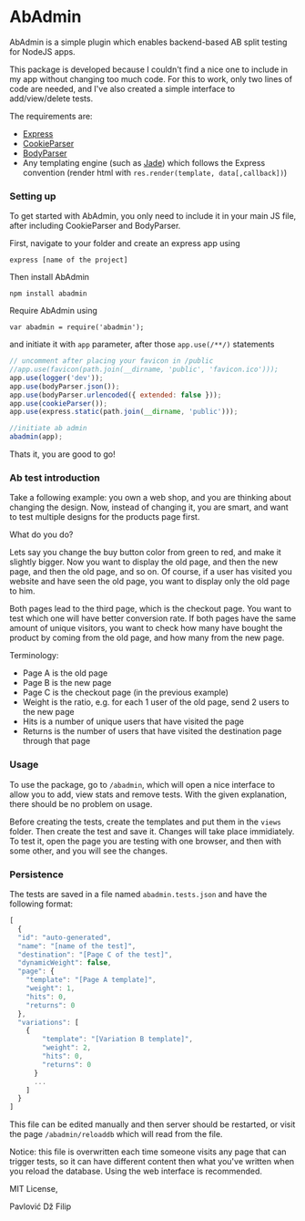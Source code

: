 # AbAdmin

AbAdmin is a simple plugin which enables backend-based AB split testing for NodeJS apps. 

This package is developed because I couldn't find a nice one to include in my app without changing too much code. For this to work, only two lines of code are needed, and I've also created a simple interface to add/view/delete tests.

The requirements are: 
 * [Express](expressjs.com)
 * [CookieParser](https://github.com/expressjs/cookie-parser)
 * [BodyParser](https://github.com/expressjs/body-parser)
 * Any templating engine (such as [Jade](jade-lang.com)) which follows the Express convention (render html with ```res.render(template, data[,callback])```)

### Setting up
To get started with AbAdmin, you only need to include it in your main JS file, after including CookieParser and BodyParser. 

First, navigate to your folder and create an express app using

```express [name of the project]```

Then install AbAdmin

```npm install abadmin```

Require AbAdmin using 

```var abadmin = require('abadmin');```

and initiate it with ```app``` parameter, after those ```app.use(/**/)``` statements

```javascript
// uncomment after placing your favicon in /public
//app.use(favicon(path.join(__dirname, 'public', 'favicon.ico')));
app.use(logger('dev'));
app.use(bodyParser.json());
app.use(bodyParser.urlencoded({ extended: false }));
app.use(cookieParser());
app.use(express.static(path.join(__dirname, 'public')));

//initiate ab admin
abadmin(app);

```

Thats it, you are good to go!

### Ab test introduction

Take a following example: you own a web shop, and you are thinking about changing the design. Now, instead of changing it, you are smart, and want to test multiple designs for the products page first. 

What do you do?

Lets say you change the buy button color from green to red, and make it slightly bigger. Now you want to display the old page, and then the new page, and then the old page, and so on. Of course, if a user has visited you website and have seen the old page, you want to display only the old page to him. 

Both pages lead to the third page, which is the checkout page. You want to test which one will have better conversion rate. If both pages have the same amount of unique visitors, you want to check how many have bought the product by coming from the old page, and how many from the new page.

Terminology:
* Page A is the old page
* Page B is the new page
* Page C is the checkout page (in the previous example)
* Weight is the ratio, e.g. for each 1 user of the old page, send 2 users to the new page
* Hits is a number of unique users that have visited the page
* Returns is the number of users that have visited the destination page through that page

### Usage
To use the package, go to ```/abadmin```, which will open a nice interface to allow you to add, view stats and remove tests. With the given explanation, there should be no problem on usage.

Before creating the tests, create the templates and put them in the ```views``` folder.
Then create the test and save it. Changes will take place immidiately. To test it, open the page you are testing with one browser, and then with some other, and you will see the changes.

### Persistence
The tests are saved in a file named ```abadmin.tests.json``` and have the following format:

```javascript
[
  {
  "id": "auto-generated",
  "name": "[name of the test]",
  "destination": "[Page C of the test]",
  "dynamicWeight": false,
  "page": {
  	"template": "[Page A template]",
    "weight": 1,
    "hits": 0,
    "returns": 0
  },
  "variations": [
  	{
    	"template": "[Variation B template]",
        "weight": 2,
        "hits": 0,
        "returns": 0
      }
      ...
    ]
  }
]
```

This file can be edited manually and then server should be restarted, or visit the page ```/abadmin/reloaddb``` which will read from the file. 

Notice: this file is overwritten each time someone visits any page that can trigger tests, so it can have different content then what you've written when you reload the database. Using the web interface is recommended.

MIT License, 

Pavlović Dž Filip
